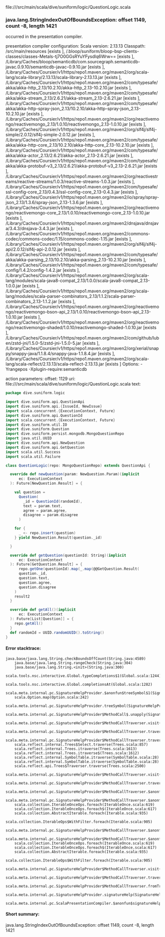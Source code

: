 file://<WORKSPACE>/src/main/scala/dive/suniform/logic/QuestionLogic.scala
### java.lang.StringIndexOutOfBoundsException: offset 1149, count -8, length 1421

occurred in the presentation compiler.

presentation compiler configuration:
Scala version: 2.13.13
Classpath:
<WORKSPACE>/src/main/resources [exists ], <WORKSPACE>/.bloop/suniform/bloop-bsp-clients-classes/classes-Metals-tj7O0GGsRYuYFysdlq6Wrw== [exists ], <HOME>/Library/Caches/bloop/semanticdb/com.sourcegraph.semanticdb-javac.0.9.10/semanticdb-javac-0.9.10.jar [exists ], <HOME>/Library/Caches/Coursier/v1/https/repo1.maven.org/maven2/org/scala-lang/scala-library/2.13.13/scala-library-2.13.13.jar [exists ], <HOME>/Library/Caches/Coursier/v1/https/repo1.maven.org/maven2/com/typesafe/akka/akka-http_2.13/10.2.10/akka-http_2.13-10.2.10.jar [exists ], <HOME>/Library/Caches/Coursier/v1/https/repo1.maven.org/maven2/com/typesafe/akka/akka-stream_2.13/2.6.21/akka-stream_2.13-2.6.21.jar [exists ], <HOME>/Library/Caches/Coursier/v1/https/repo1.maven.org/maven2/com/typesafe/akka/akka-http-spray-json_2.13/10.2.10/akka-http-spray-json_2.13-10.2.10.jar [exists ], <HOME>/Library/Caches/Coursier/v1/https/repo1.maven.org/maven2/org/reactivemongo/reactivemongo_2.13/1.0.10/reactivemongo_2.13-1.0.10.jar [exists ], <HOME>/Library/Caches/Coursier/v1/https/repo1.maven.org/maven2/org/slf4j/slf4j-simple/2.0.12/slf4j-simple-2.0.12.jar [exists ], <HOME>/Library/Caches/Coursier/v1/https/repo1.maven.org/maven2/com/typesafe/akka/akka-http-core_2.13/10.2.10/akka-http-core_2.13-10.2.10.jar [exists ], <HOME>/Library/Caches/Coursier/v1/https/repo1.maven.org/maven2/com/typesafe/akka/akka-actor_2.13/2.6.21/akka-actor_2.13-2.6.21.jar [exists ], <HOME>/Library/Caches/Coursier/v1/https/repo1.maven.org/maven2/com/typesafe/akka/akka-protobuf-v3_2.13/2.6.21/akka-protobuf-v3_2.13-2.6.21.jar [exists ], <HOME>/Library/Caches/Coursier/v1/https/repo1.maven.org/maven2/org/reactivestreams/reactive-streams/1.0.3/reactive-streams-1.0.3.jar [exists ], <HOME>/Library/Caches/Coursier/v1/https/repo1.maven.org/maven2/com/typesafe/ssl-config-core_2.13/0.4.3/ssl-config-core_2.13-0.4.3.jar [exists ], <HOME>/Library/Caches/Coursier/v1/https/repo1.maven.org/maven2/io/spray/spray-json_2.13/1.3.6/spray-json_2.13-1.3.6.jar [exists ], <HOME>/Library/Caches/Coursier/v1/https/repo1.maven.org/maven2/org/reactivemongo/reactivemongo-core_2.13/1.0.10/reactivemongo-core_2.13-1.0.10.jar [exists ], <HOME>/Library/Caches/Coursier/v1/https/repo1.maven.org/maven2/dnsjava/dnsjava/3.4.3/dnsjava-3.4.3.jar [exists ], <HOME>/Library/Caches/Coursier/v1/https/repo1.maven.org/maven2/commons-codec/commons-codec/1.15/commons-codec-1.15.jar [exists ], <HOME>/Library/Caches/Coursier/v1/https/repo1.maven.org/maven2/org/slf4j/slf4j-api/2.0.12/slf4j-api-2.0.12.jar [exists ], <HOME>/Library/Caches/Coursier/v1/https/repo1.maven.org/maven2/com/typesafe/akka/akka-parsing_2.13/10.2.10/akka-parsing_2.13-10.2.10.jar [exists ], <HOME>/Library/Caches/Coursier/v1/https/repo1.maven.org/maven2/com/typesafe/config/1.4.2/config-1.4.2.jar [exists ], <HOME>/Library/Caches/Coursier/v1/https/repo1.maven.org/maven2/org/scala-lang/modules/scala-java8-compat_2.13/1.0.0/scala-java8-compat_2.13-1.0.0.jar [exists ], <HOME>/Library/Caches/Coursier/v1/https/repo1.maven.org/maven2/org/scala-lang/modules/scala-parser-combinators_2.13/1.1.2/scala-parser-combinators_2.13-1.1.2.jar [exists ], <HOME>/Library/Caches/Coursier/v1/https/repo1.maven.org/maven2/org/reactivemongo/reactivemongo-bson-api_2.13/1.0.10/reactivemongo-bson-api_2.13-1.0.10.jar [exists ], <HOME>/Library/Caches/Coursier/v1/https/repo1.maven.org/maven2/org/reactivemongo/reactivemongo-shaded/1.0.10/reactivemongo-shaded-1.0.10.jar [exists ], <HOME>/Library/Caches/Coursier/v1/https/repo1.maven.org/maven2/com/github/luben/zstd-jni/1.5.0-5/zstd-jni-1.5.0-5.jar [exists ], <HOME>/Library/Caches/Coursier/v1/https/repo1.maven.org/maven2/org/xerial/snappy/snappy-java/1.1.8.4/snappy-java-1.1.8.4.jar [exists ], <HOME>/Library/Caches/Coursier/v1/https/repo1.maven.org/maven2/org/scala-lang/scala-reflect/2.13.13/scala-reflect-2.13.13.jar [exists ]
Options:
-Yrangepos -Xplugin-require:semanticdb


action parameters:
offset: 1129
uri: file://<WORKSPACE>/src/main/scala/dive/suniform/logic/QuestionLogic.scala
text:
```scala
package dive.suniform.logic

import dive.suniform.api.QuestionApi
import dive.suniform.api.{IssueId, NewIssue}
import scala.concurrent.{ExecutionContext, Future}
import dive.suniform.api.QuestionId
import scala.concurrent.{ExecutionContext, Future}
import dive.suniform.util.IO
import dive.suniform.Question
import dive.suniform.persist.mongodb.MongoQuestionRepo
import java.util.UUID
import dive.suniform.api.NewQuestion
import dive.suniform.api.GetQuestion
import scala.util.Success
import scala.util.Failure

class QuestionLogic(repo: MongoQuestionRepo) extends QuestionApi {

  override def newQuestion(param: NewQuestion.Param)(implicit
      ec: ExecutionContext
  ): Future[NewQuestion.Result] = {

    val question =
      Question(
        _id = QuestionId(randomId),
        text = param.text,
        agree = param.agree,
        disagree = param.disagree
      )

    for {
      _ <- repo.insert(question)
    } yield NewQuestion.Result(question._id)

  }

  override def getQuestion(questionId: String)(implicit
      ec: ExecutionContext
  ): Future[GetQuestion.Result] = {
      repo.getOne(questionId).map(_.map(@@GetQuestion.Result(
      question._id,
      question.text,
      question.agree,
      question.disagree
    )
    result2
  }

  override def getAll()(implicit
      ec: ExecutionContext
  ): Future[List[Question]] = {
    repo.getAll()
  }
  def randomId = UUID.randomUUID().toString()
}

```



#### Error stacktrace:

```
java.base/java.lang.String.checkBoundsOffCount(String.java:4589)
	java.base/java.lang.String.rangeCheck(String.java:304)
	java.base/java.lang.String.<init>(String.java:300)
	scala.tools.nsc.interactive.Global.typeCompletions$1(Global.scala:1244)
	scala.tools.nsc.interactive.Global.completionsAt(Global.scala:1282)
	scala.meta.internal.pc.SignatureHelpProvider.$anonfun$treeSymbol$1(SignatureHelpProvider.scala:390)
	scala.Option.map(Option.scala:242)
	scala.meta.internal.pc.SignatureHelpProvider.treeSymbol(SignatureHelpProvider.scala:388)
	scala.meta.internal.pc.SignatureHelpProvider$MethodCall$.unapply(SignatureHelpProvider.scala:205)
	scala.meta.internal.pc.SignatureHelpProvider$MethodCallTraverser.visit(SignatureHelpProvider.scala:316)
	scala.meta.internal.pc.SignatureHelpProvider$MethodCallTraverser.traverse(SignatureHelpProvider.scala:310)
	scala.meta.internal.pc.SignatureHelpProvider$MethodCallTraverser.traverse(SignatureHelpProvider.scala:275)
	scala.reflect.internal.Trees$Select.traverse(Trees.scala:857)
	scala.reflect.internal.Trees.itraverse(Trees.scala:1613)
	scala.reflect.internal.Trees.itraverse$(Trees.scala:1612)
	scala.reflect.internal.SymbolTable.itraverse(SymbolTable.scala:28)
	scala.reflect.internal.SymbolTable.itraverse(SymbolTable.scala:28)
	scala.reflect.api.Trees$Traverser.traverse(Trees.scala:2500)
	scala.meta.internal.pc.SignatureHelpProvider$MethodCallTraverser.visit(SignatureHelpProvider.scala:350)
	scala.meta.internal.pc.SignatureHelpProvider$MethodCallTraverser.traverse(SignatureHelpProvider.scala:310)
	scala.meta.internal.pc.SignatureHelpProvider$MethodCallTraverser.$anonfun$visit$5(SignatureHelpProvider.scala:346)
	scala.meta.internal.pc.SignatureHelpProvider$MethodCallTraverser.$anonfun$visit$5$adapted(SignatureHelpProvider.scala:323)
	scala.collection.IterableOnceOps.foreach(IterableOnce.scala:619)
	scala.collection.IterableOnceOps.foreach$(IterableOnce.scala:617)
	scala.collection.AbstractIterable.foreach(Iterable.scala:935)
	scala.collection.IterableOps$WithFilter.foreach(Iterable.scala:905)
	scala.meta.internal.pc.SignatureHelpProvider$MethodCallTraverser.$anonfun$visit$3(SignatureHelpProvider.scala:323)
	scala.meta.internal.pc.SignatureHelpProvider$MethodCallTraverser.$anonfun$visit$3$adapted(SignatureHelpProvider.scala:322)
	scala.collection.IterableOnceOps.foreach(IterableOnce.scala:619)
	scala.collection.IterableOnceOps.foreach$(IterableOnce.scala:617)
	scala.collection.AbstractIterable.foreach(Iterable.scala:935)
	scala.collection.IterableOps$WithFilter.foreach(Iterable.scala:905)
	scala.meta.internal.pc.SignatureHelpProvider$MethodCallTraverser.visit(SignatureHelpProvider.scala:322)
	scala.meta.internal.pc.SignatureHelpProvider$MethodCallTraverser.traverse(SignatureHelpProvider.scala:310)
	scala.meta.internal.pc.SignatureHelpProvider$MethodCallTraverser.fromTree(SignatureHelpProvider.scala:279)
	scala.meta.internal.pc.SignatureHelpProvider.signatureHelp(SignatureHelpProvider.scala:27)
	scala.meta.internal.pc.ScalaPresentationCompiler.$anonfun$signatureHelp$1(ScalaPresentationCompiler.scala:311)
```
#### Short summary: 

java.lang.StringIndexOutOfBoundsException: offset 1149, count -8, length 1421